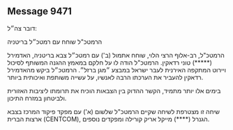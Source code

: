 ## Message 9471

דובר צה״ל: 

הרמטכ"ל שוחח עם רמטכ״ל בריטניה

הרמטכ"ל, רב-אלוף הרצי הלוי, שוחח אתמול (ב') עם רמטכ״ל צבא בריטניה, האדמירל (*****) טוני רדאקין. הרמטכ"ל הודה לו על חלקם במאמץ ההגנה המשותף לסיכול ויירוט המתקפה האירנית לעבר ישראל במבצע ״מגן ברזל״. הרמטכ״ל ביקש מהאדמירל רדאקין להעביר את הערכתו הרבה לאנשיו, על עשייה משותפת ואיכותית ביותר. 

בימים אלו יותר מתמיד, הקשר ההדוק בין הצבאות הוכיח את תרומתו ליציבות האזורית ולביטחון במזרח התיכון.

שיחה זו מצטרפת לשיחה שקיים הרמטכ"ל שלשום (א') עם מפקד פיקוד המרכז בצבא ארצות הברית (CENTCOM), הגנרל (****) מייקל אריק קורילה ומפקדים נוספים.

